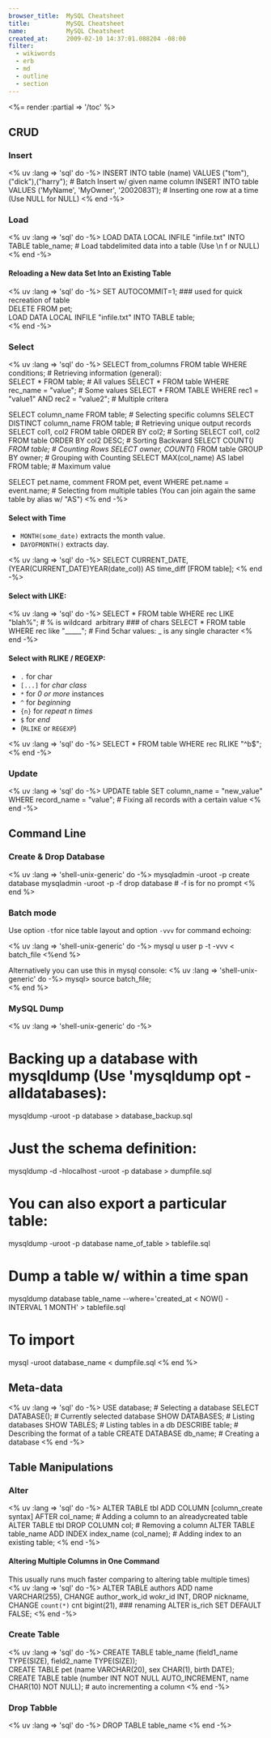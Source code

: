```yaml
---
browser_title:  MySQL Cheatsheet
title:          MySQL Cheatsheet
name:           MySQL Cheatsheet
created_at:     2009-02-10 14:37:01.088204 -08:00
filter:
  - wikiwords
  - erb
  - md
  - outline
  - section
---
```


<%= render :partial => '/toc' %>



CRUD
----

### Insert

<% uv :lang => 'sql' do -%>
  INSERT INTO table (name) VALUES ("tom"),("dick"),("harry");  # Batch Insert w/ given name column
  INSERT INTO table VALUES ('MyName', 'MyOwner', '2002­08­31');  # Inserting one row at a time (Use NULL for NULL)
<% end -%>


### Load

<% uv :lang => 'sql' do -%>
  LOAD DATA LOCAL INFILE "infile.txt" INTO TABLE table_name;     # Load tab­delimited data into a table (Use \n f or NULL)
<% end -%>

#### Reloading a New data Set Into an Existing Table
<% uv :lang => 'sql' do -%>
  SET AUTOCOMMIT=1;  ### used for quick recreation of table  
  DELETE FROM pet;  
  LOAD DATA LOCAL INFILE "infile.txt" INTO TABLE table;  
<% end -%>


### Select

<% uv :lang => 'sql' do -%>
  SELECT from_columns FROM table WHERE conditions;                       # Retrieving information (general):  
  SELECT * FROM table;                                                   # All values 
  SELECT * FROM table WHERE rec_name = "value";                          # Some values
  SELECT * FROM TABLE WHERE rec1 = "value1" AND rec2 = "value2";         # Multiple critera
                                                                          
  SELECT column_name FROM table;                                         # Selecting specific columns
  SELECT DISTINCT column_name FROM table;                                # Retrieving unique output records
  SELECT col1, col2 FROM table ORDER BY col2;                            # Sorting
  SELECT col1, col2 FROM table ORDER BY col2 DESC;                       # Sorting Backward
  SELECT COUNT(*) FROM table;                                            # Counting Rows
  SELECT owner, COUNT(*) FROM table GROUP BY owner;                      # Grouping with Counting
  SELECT MAX(col_name) AS label FROM table;                              # Maximum value
  
  SELECT pet.name, comment FROM pet, event WHERE pet.name = event.name;  # Selecting from multiple tables (You can join again the same table by alias w/ "AS")
<% end -%>

#### Select with Time
* <code>MONTH(some_date)</code> extracts the month value.
* <code>DAYOFMONTH()</code> extracts day.

<% uv :lang => 'sql' do -%>
  SELECT CURRENT_DATE, (YEAR(CURRENT_DATE)­YEAR(date_col)) AS time_diff [FROM table]; 
<% end -%>

#### Select with LIKE:  
<% uv :lang => 'sql' do -%>
  SELECT * FROM table WHERE rec LIKE "blah%";  # % is wildcard ­ arbitrary ### of chars
  SELECT * FROM table WHERE rec like "_____";  # Find 5­char values: _ is any single character
<% end -%>

#### Select with RLIKE / REGEXP:
* <code>.</code> for char
* <code>[...]</code> for _char class_ 
* <code>*</code> for _0 or more_ instances  
* <code>^</code> for _beginning_ 
* <code>{n}</code> for _repeat n times_
* <code>$</code> for _end_
* (<code>RLIKE</code> or <code>REGEXP</code>)  

<% uv :lang => 'sql' do -%>
  SELECT * FROM table WHERE rec RLIKE "^b$";  
<% end -%>


### Update

<% uv :lang => 'sql' do -%>
  UPDATE table SET column_name = "new_value" WHERE record_name = "value";  # Fixing all records with a certain value
<% end -%>



Command Line
------------

### Create & Drop Database
<% uv :lang => 'shell-unix-generic' do -%>
  mysqladmin -uroot -p create database 
  mysqladmin -uroot -p -f drop database # -f is for no prompt
<% end %>

### Batch mode 

Use option <code>-t</code>for nice table layout and option <code>-vvv</code> for command echoing:  

<% uv :lang => 'shell-unix-generic' do -%>
  mysql ­u user ­p -t -vvv < batch_file
<%end %>

Alternatively you can use this in mysql console:
<% uv :lang => 'shell-unix-generic' do -%>
  mysql> source batch_file;  
<% end %>

### MySQL Dump
<% uv :lang => 'shell-unix-generic' do -%>
  # Backing up a database with mysqldump (Use 'mysqldump ­­opt ­­all­databases):
  mysqldump -uroot -p database > database_backup.sql 
  # Just the schema definition:
  mysqldump -d -hlocalhost -uroot -p database > dumpfile.sql
  # You can also export a particular table:
  mysqldump -uroot -p database name_of_table > tablefile.sql

  # Dump a table w/ within a time span
  mysqldump database table_name --where='created_at < NOW() - INTERVAL 1 MONTH' > tablefile.sql

  # To import 
  mysql -uroot database_name < dumpfile.sql
<% end %>



Meta-data
--------

<% uv :lang => 'sql' do -%>
  USE database;                   # Selecting a database
  SELECT DATABASE();              # Currently selected database
  SHOW DATABASES;                 # Listing databases
  SHOW TABLES;                    # Listing tables in a db 
  DESCRIBE table;                 # Describing the format of a table
  CREATE DATABASE db_name;        # Creating a database
<% end -%>



Table Manipulations
----------------

### Alter
<% uv :lang => 'sql' do -%>
  ALTER TABLE tbl ADD COLUMN [column_create syntax] AFTER col_name;      # Adding a column to an already­created table
  ALTER TABLE tbl DROP COLUMN col;                                       # Removing a column
  ALTER TABLE table_name ADD INDEX index_name (col_name);                # Adding index to an existing table;
<% end -%>

#### Altering Multiple Columns in One Command
This usually runs much faster comparing to altering table multiple times) 
<% uv :lang => 'sql' do -%>
  ALTER TABLE authors 
    ADD     name VARCHAR(255), 
    CHANGE  author_work_id wokr_id INT,
    DROP    nickname,
    CHANGE `count(*)` cnt bigint(21),  ### renaming
    ALTER   is_rich SET DEFAULT FALSE;
<% end -%>


### Create Table
<% uv :lang => 'sql' do -%>
  CREATE TABLE table_name (field1_name TYPE(SIZE), field2_name TYPE(SIZE));  
  CREATE TABLE pet (name VARCHAR(20), sex CHAR(1), birth DATE);
  CREATE TABLE table (number INT NOT NULL AUTO_INCREMENT, name  CHAR(10) NOT NULL);    # auto incrementing a column
<% end -%>

### Drop Tabble
<% uv :lang => 'sql' do -%>
  DROP TABLE table_name
<% end -%>



